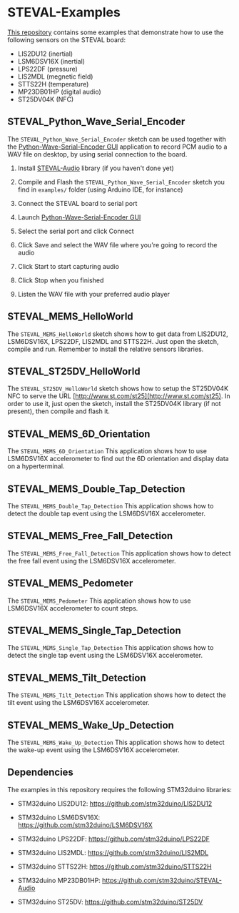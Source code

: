 # STEVAL-Examples

[This repository](https://github.com/stm32duino/STEVAL-Examples) contains some examples that demonstrate how to use the following sensors on the STEVAL board:

- LIS2DU12 (inertial)
- LSM6DSV16X (inertial)
- LPS22DF (pressure)
- LIS2MDL (megnetic field)
- STTS22H (temperature)
- MP23DB01HP (digital audio)
- ST25DV04K (NFC)

## STEVAL_Python_Wave_Serial_Encoder

The `STEVAL_Python_Wave_Serial_Encoder` sketch can be used together with the [Python-Wave-Serial-Encoder GUI](https://github.com/stm32duino/Python-Wave-Serial-Encoder) application to record PCM audio to a WAV file on desktop, by using serial connection to the board.

1. Install [STEVAL-Audio](https://github.com/stm32duino/STEVAL-Audio) library (if you haven't done yet)

2. Compile and Flash the `STEVAL_Python_Wave_Serial_Encoder` sketch you find in `examples/` folder (using Arduino IDE, for instance)

3. Connect the STEVAL board to serial port

4. Launch [Python-Wave-Serial-Encoder GUI](https://github.com/stm32duino/Python-Wave-Serial-Encoder)

5. Select the serial port and click Connect

6. Click Save and select the WAV file where you're going to record the audio

7. Click Start to start capturing audio

8. Click Stop when you finished

9. Listen the WAV file with your preferred audio player

## STEVAL_MEMS_HelloWorld

The `STEVAL_MEMS_HelloWorld` sketch shows how to get data from LIS2DU12, LSM6DSV16X, LPS22DF, LIS2MDL and STTS22H. Just open the sketch, compile and run. Remember to install the relative sensors libraries.

## STEVAL_ST25DV_HelloWorld

The `STEVAL_ST25DV_HelloWorld` sketch shows how to setup the ST25DV04K NFC to serve the URL [http://www.st.com/st25](http://www.st.com/st25). In order to use it, just open the sketch, install the ST25DV04K library (if not present), then compile and flash it.

## STEVAL_MEMS_6D_Orientation

The `STEVAL_MEMS_6D_Orientation` This application shows how to use LSM6DSV16X accelerometer 
to find out the 6D orientation and display data on a hyperterminal.

## STEVAL_MEMS_Double_Tap_Detection

The `STEVAL_MEMS_Double_Tap_Detection` This application shows how to detect the double tap event using the LSM6DSV16X accelerometer.

## STEVAL_MEMS_Free_Fall_Detection

The `STEVAL_MEMS_Free_Fall_Detection`  This application shows how to detect the free fall event using the LSM6DSV16X accelerometer.

## STEVAL_MEMS_Pedometer

The `STEVAL_MEMS_Pedometer` This application shows how to use LSM6DSV16X accelerometer to count steps.

## STEVAL_MEMS_Single_Tap_Detection

The `STEVAL_MEMS_Single_Tap_Detection` This application shows how to detect the single tap event using the LSM6DSV16X accelerometer.

## STEVAL_MEMS_Tilt_Detection

The `STEVAL_MEMS_Tilt_Detection` This application shows how to detect the tilt event using the LSM6DSV16X accelerometer.

## STEVAL_MEMS_Wake_Up_Detection

The `STEVAL_MEMS_Wake_Up_Detection` This application shows how to detect the wake-up event using the LSM6DSV16X accelerometer.

## Dependencies

The examples in this repository requires the following STM32duino libraries:

- STM32duino LIS2DU12: https://github.com/stm32duino/LIS2DU12

- STM32duino LSM6DSV16X: https://github.com/stm32duino/LSM6DSV16X

- STM32duino LPS22DF: https://github.com/stm32duino/LPS22DF

- STM32duino LIS2MDL: https://github.com/stm32duino/LIS2MDL

- STM32duino STTS22H: https://github.com/stm32duino/STTS22H

- STM32duino MP23DB01HP: https://github.com/stm32duino/STEVAL-Audio

- STM32duino ST25DV: https://github.com/stm32duino/ST25DV

